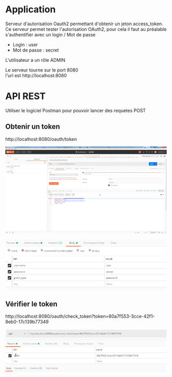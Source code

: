 # Application
Serveur d'autorisation Oauth2 permettant d'obtenir un jeton access_token.
Ce serveur permet tester l'autorisation OAuth2, pour cela il faut au préalable s'authentifier avec un login / Mot de passe
- Login : user
- Mot de passe : secret

L'utilisateur a un rôle ADMIN 

Le serveur tourne sur le port 8080\
l'url est http://localhost:8080

# API REST
Utiliser le logiciel Postman pour pouvoir lancer des requetes POST

## Obtenir un token

http://localhost:8080/oauth/token

![](images/auth1.jpg)

![](images/auth2.jpg)


## Vérifier le token

http://localhost:8080/oauth/check_token?token=80a7f553-3cce-42f1-8eb0-17c139b77349

![](images/auth3.jpg)
